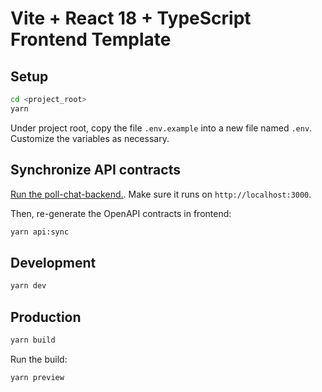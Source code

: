 # Vite + React 18 + TypeScript Frontend Template

## Setup

```sh
cd <project_root>
yarn
```

Under project root, copy the file `.env.example`
into a new file named `.env`. Customize the
variables as necessary.

## Synchronize API contracts

[Run the poll-chat-backend.](https://github.com/SoA-UET/poll-chat-backend).
Make sure it runs on `http://localhost:3000`.

Then, re-generate the OpenAPI contracts in frontend:

```sh
yarn api:sync
```

## Development

```sh
yarn dev
```

## Production

```sh
yarn build
```

Run the build:

```sh
yarn preview
```
